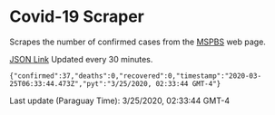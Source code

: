# Covid-19 Scraper

Scrapes the number of confirmed cases from the [MSPBS](https://www.mspbs.gov.py/covid-19.php) web page.

[JSON Link](https://jmayalag.github.io/covid19-scrape/cases.json)
Updated every 30 minutes.
```
{"confirmed":37,"deaths":0,"recovered":0,"timestamp":"2020-03-25T06:33:44.473Z","pyt":"3/25/2020, 02:33:44 GMT-4"}
```
Last update (Paraguay Time): 3/25/2020, 02:33:44 GMT-4